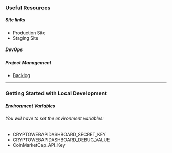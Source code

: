 ### Useful Resources

##### Site links
- Production Site
- Staging Site

##### DevOps

##### Project Management
- [Backlog](https://trello.com/b/5hr86vo6/lifelog)

---

### Getting Started with Local Development

##### Environment Variables

###### You will have to set the environment variables:
- CRYPTOWEBAPIDASHBOARD_SECRET_KEY
- CRYPTOWEBAPIDASHBOARD_DEBUG_VALUE
- CoinMarketCap_API_Key



